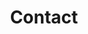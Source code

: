 ---
title: Contact
layout: contact
permalink: /contact/
summary: "Contact Filippo Barbari at filippo.barbari@gmail.com"
---